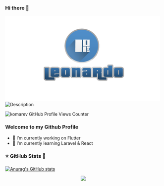 ### Hi there 👋

<img src="./images/logo_leo.png" width="500">

<!--<div align="center">-->
<img src="https://readme-typing-svg.herokuapp.com?color=%236FDA44&size=32&center=true&vCenter=true&width=600&height=50&lines=Prénom:+Leonardo;Nom:+Rakotondramanana;..." alt="Description" />

![komarev GitHub Profile Views Counter](https://komarev.com/ghpvc/?username=leorak98&color=blue&style=flat-square)

<!--[![GitHub followers](https://img.shields.io/github/followers/leorak98.svg?style=social&label=Followers)](https://github.com/schorio?tab=followers)-->

<!--</div>-->

### Welcome to my Github Profile
- 🔭 I’m currently working on Flutter
- 🌱 I’m currently learning Laravel & React

<!-- (https://komarev.com/ghpvc) -->
<!--
**leorak98/leorak98** is a ✨ _special_ ✨ repository because its `README.md` (this file) appears on your GitHub profile.

Here are some ideas to get you started:

- 🔭 I’m currently working on ...
- 🌱 I’m currently learning ...
- 👯 I’m looking to collaborate on ...
- 🤔 I’m looking for help with ...
- 💬 Ask me about ...
- 📫 How to reach me: ...
- 😄 Pronouns: ...
- ⚡ Fun fact: ...
-->

### ⭐ GitHub Stats 🙈

[![Anurag's GitHub stats](https://github-readme-stats.vercel.app/api?username=leorak98&show_icons=true&hide_border=false&title_color=3B1F94f&icon_color=FFE500&bg_color=09131B&text_color=ffffff&border_color=0c1a25)](https://github.com/anuraghazra/github-readme-stats)

 <p align="center">

  <img src ="https://github-readme-streak-stats.herokuapp.com?user=leorak98&theme=darcula&hide_border=true&background=FFFFFF00">
  <br>
  <br>
</p>
<!-- ### 💬 Top Languages

<img src="https://github-readme-stats.vercel.app/api/top-langs?username=leorak98&show_icons=true&locale=en&layout=compact&theme=chartreuse-dark&include_all_commits=true" alt="">-->

### 📞 Contact Me

<a href="mailto:leonardorak98@gmail.com" target="_blank"><img src="https://img.shields.io/badge/Gmail-D14836?&style=flat-square&logo=gmail&logoColor=white" alt="Gmail"></a>
<a href="https://www.linkedin.com/in/leonardo-rakotondramanana-21489820b/" target="_blank"><img src="https://img.shields.io/badge/LinkedIn-%230077B5.svg?&style=flat-square&logo=linkedin&logoColor=white" alt="LinkedIn"></a>
<a href="https://www.facebook.com/leonardo.rakotondramanana" target="_blank"><img src="https://img.shields.io/badge/Facebook-%231877F2.svg?&style=flat-square&logo=facebook&logoColor=white" alt="Facebook"></a>
<a href="https://www.instagram.com/leonardo.rakotondramanana/" target="_blank"><img src="https://img.shields.io/badge/Instagram-%23E4405F.svg?&style=flat-square&logo=instagram&logoColor=white" alt="Instagram"></a>
<a href="https://wa/me/261328662185" target="_blank"><img src="https://img.shields.io/badge/WhatsApp-25D366?&style=flat-square&logo=whatsapp&logoColor=white" alt="Gmail"></a>
